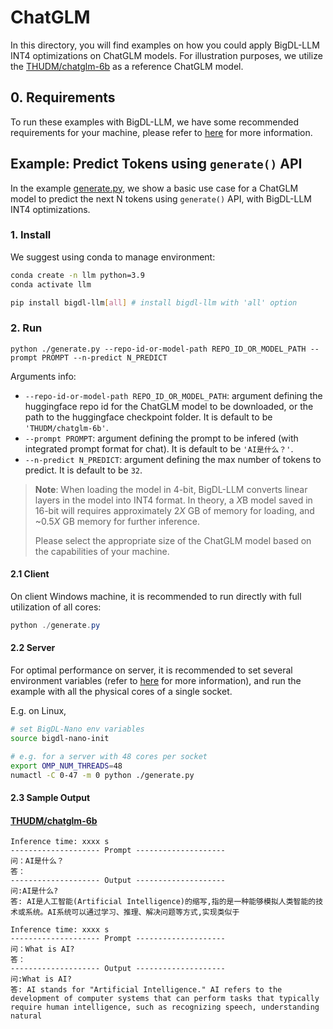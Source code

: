 # ChatGLM

In this directory, you will find examples on how you could apply BigDL-LLM INT4 optimizations on ChatGLM models. For illustration purposes, we utilize the [THUDM/chatglm-6b](https://huggingface.co/THUDM/chatglm-6b) as a reference ChatGLM model.

## 0. Requirements
To run these examples with BigDL-LLM, we have some recommended requirements for your machine, please refer to [here](../README.md#recommended-requirements) for more information.

## Example: Predict Tokens using `generate()` API
In the example [generate.py](./generate.py), we show a basic use case for a ChatGLM model to predict the next N tokens using `generate()` API, with BigDL-LLM INT4 optimizations.
### 1. Install
We suggest using conda to manage environment:
```bash
conda create -n llm python=3.9
conda activate llm

pip install bigdl-llm[all] # install bigdl-llm with 'all' option
```

### 2. Run
```
python ./generate.py --repo-id-or-model-path REPO_ID_OR_MODEL_PATH --prompt PROMPT --n-predict N_PREDICT
```

Arguments info:
- `--repo-id-or-model-path REPO_ID_OR_MODEL_PATH`: argument defining the huggingface repo id for the ChatGLM model to be downloaded, or the path to the huggingface checkpoint folder. It is default to be `'THUDM/chatglm-6b'`.
- `--prompt PROMPT`: argument defining the prompt to be infered (with integrated prompt format for chat). It is default to be `'AI是什么？'`.
- `--n-predict N_PREDICT`: argument defining the max number of tokens to predict. It is default to be `32`.

> **Note**: When loading the model in 4-bit, BigDL-LLM converts linear layers in the model into INT4 format. In theory, a *X*B model saved in 16-bit will requires approximately 2*X* GB of memory for loading, and ~0.5*X* GB memory for further inference.
>
> Please select the appropriate size of the ChatGLM model based on the capabilities of your machine.

#### 2.1 Client
On client Windows machine, it is recommended to run directly with full utilization of all cores:
```powershell
python ./generate.py 
```

#### 2.2 Server
For optimal performance on server, it is recommended to set several environment variables (refer to [here](../README.md#best-known-configuration-on-linux) for more information), and run the example with all the physical cores of a single socket.

E.g. on Linux,
```bash
# set BigDL-Nano env variables
source bigdl-nano-init

# e.g. for a server with 48 cores per socket
export OMP_NUM_THREADS=48
numactl -C 0-47 -m 0 python ./generate.py
```

#### 2.3 Sample Output
#### [THUDM/chatglm-6b](https://huggingface.co/THUDM/chatglm-6b)
```log
Inference time: xxxx s
-------------------- Prompt --------------------
问：AI是什么？
答：
-------------------- Output --------------------
问:AI是什么?
答: AI是人工智能(Artificial Intelligence)的缩写,指的是一种能够模拟人类智能的技术或系统。AI系统可以通过学习、推理、解决问题等方式,实现类似于
```

```log
Inference time: xxxx s
-------------------- Prompt --------------------
问：What is AI?
答：
-------------------- Output --------------------
问:What is AI?
答: AI stands for "Artificial Intelligence." AI refers to the development of computer systems that can perform tasks that typically require human intelligence, such as recognizing speech, understanding natural
```
